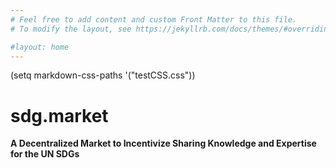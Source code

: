 ```yaml
---
# Feel free to add content and custom Front Matter to this file.
# To modify the layout, see https://jekyllrb.com/docs/themes/#overriding-theme-defaults

#layout: home
---
```



(setq markdown-css-paths '("testCSS.css"))
<div class="lds-circle"><div></div></div>


# sdg.market

**A Decentralized Market to Incentivize Sharing Knowledge and Expertise for the UN SDGs**

